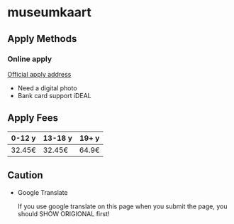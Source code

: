 # museumkaart
## Apply Methods
### Online apply
[Official apply address](https://www.museumkaart.nl/bestel)
* Need a digital photo
* Bank card support iDEAL

## Apply Fees
| 0-12 y | 13-18 y | 19+ y |
| ------ | ------- | ----- |
| 32.45€ | 32.45€  | 64.9€ |
## Caution
* Google Translate

  If you use google translate on this page when you submit the page, you should SHOW ORIGIONAL first!
